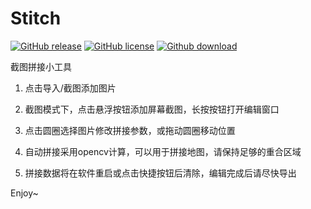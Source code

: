 # Stitch
[![GitHub release](	https://img.shields.io/github/release/ekibun/Stitch.svg)](https://github.com/ekibun/Stitch/releases)
[![GitHub license](	https://img.shields.io/github/license/ekibun/Stitch.svg)](https://github.com/ekibun/Stitch)
[![Github download]( https://img.shields.io/github/downloads/ekibun/Stitch/total.svg)](https://github.com/ekibun/Stitch/releases)

截图拼接小工具

1. 点击导入/截图添加图片

2. 截图模式下，点击悬浮按钮添加屏幕截图，长按按钮打开编辑窗口

3. 点击圆圈选择图片修改拼接参数，或拖动圆圈移动位置

4. 自动拼接采用opencv计算，可以用于拼接地图，请保持足够的重合区域

5. 拼接数据将在软件重启或点击快捷按钮后清除，编辑完成后请尽快导出

Enjoy~
